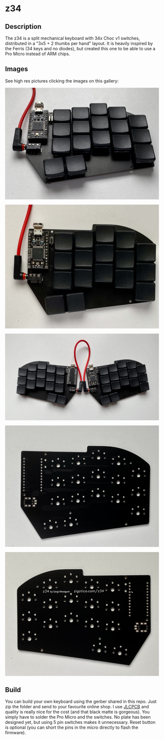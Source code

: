 # z34

## Description
The z34 is a split mechanical keyboard with 34x Choc v1 switches, distributed in a "3x5 + 2 thumbs per hand" layout. It is heavily inspired by the Ferris (34 keys and no diodes), but created this one to be able to use a Pro Micro instead of ARM chips.

## Images
See high res pictures clicking the images on this gallery:

![z34-right](./images/z34-right.jpg)

![z34-right-zenith](./images/z34-right-zenith.jpg)

![z34-both](./images/z34-both.jpg)

![z34-board](./images/z34-board.jpg)

![z34-board-back](./images/z34-board-back.jpg)


## Build
You can build your own keyboard using the gerber shared in this repo. Just zip the folder and send to your favourite online shop. I use [JLCPCB](https://jlcpcb.com/) and quality is really nice for the cost (and that black matte is gorgeous). You simply have to solder the Pro Micro and the switches. No plate has been designed yet, but using 5 pin switches makes it unnecessary. Reset button is optional (you can short the pins in the micro directly to flash the firmware).
